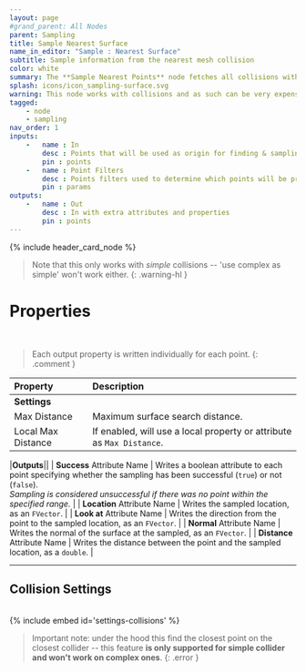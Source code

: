 ```yaml
---
layout: page
#grand_parent: All Nodes
parent: Sampling
title: Sample Nearest Surface
name_in_editor: "Sample : Nearest Surface"
subtitle: Sample information from the nearest mesh collision
color: white
summary: The **Sample Nearest Points** node fetches all collisions within a given radius, and find the closest point on the closest collision. Works with simple colliders only.
splash: icons/icon_sampling-surface.svg
warning: This node works with collisions and as such can be very expensive on large datasets.
tagged: 
    - node
    - sampling
nav_order: 1
inputs:
    -   name : In
        desc : Points that will be used as origin for finding & sampling the nearest surface
        pin : points
    -   name : Point Filters
        desc : Points filters used to determine which points will be processed. Filtered out points will be treated as failed sampling.
        pin : params
outputs:
    -   name : Out
        desc : In with extra attributes and properties
        pin : points
---
```


{% include header_card_node %}

> Note that this only works with *simple* collisions -- 'use complex as simple' won't work either.
{: .warning-hl }

# Properties
<br>

> Each output property is written individually for each point.
{: .comment }

| Property       | Description          |
|:-------------|:------------------|
|**Settings**||
| Max Distance     | Maximum surface search distance. |
| Local Max Distance     | If enabled, will use a local property or attribute as `Max Distance`. |

|**Outputs**||
| **Success** Attribute Name     | Writes a boolean attribute to each point specifying whether the sampling has been successful (`true`) or not (`false`).<br>*Sampling is considered unsuccessful if there was no point within the specified range.* |
| **Location** Attribute Name     | Writes the sampled location, as an `FVector`. |
| **Look at** Attribute Name     | Writes the direction from the point to the sampled location, as an `FVector`. |
| **Normal** Attribute Name     | Writes the normal of the surface at the sampled, as an `FVector`. |
| **Distance** Attribute Name     | Writes the distance between the point and the sampled location, as a `double`. |

---
## Collision Settings
<br>
{% include embed id='settings-collisions' %}

> Important note: under the hood this find the closest point on the closest collider -- this feature **is only supported for simple collider and won't work on complex ones**.
{: .error }